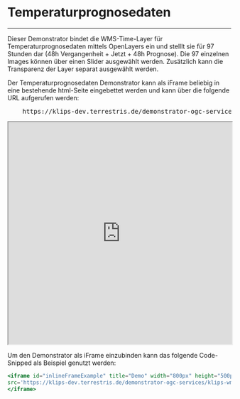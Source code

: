# Temperaturprognosedaten
***

Dieser Demonstrator bindet die WMS-Time-Layer für Temperaturprognosedaten mittels OpenLayers ein und stelllt sie für 97 Stunden dar (48h Vergangenheit + Jetzt + 48h Prognose). Die 97 einzelnen Images können über einen Slider ausgewählt werden. Zusätzlich kann die Transparenz der Layer separat ausgewählt werden.

Der Temperaturprognosedaten Demonstrator kann als iFrame beliebig in eine bestehende html-Seite eingebettet werden und kann über die folgende URL aufgerufen werden:

<pre>
    <a>https://klips-dev.terrestris.de/demonstrator-ogc-services/klips-wmts-demo/</a>
</pre>

<iframe id="inlineFrameExample" title="Demo" width="100%" height="500px"
src='https://klips-dev.terrestris.de/demonstrator-ogc-services/klips-wmts-demo/'>
</iframe>

Um den Demonstrator als iFrame einzubinden kann das folgende Code-Snipped als Beispiel genutzt werden:

```jsx
<iframe id="inlineFrameExample" title="Demo" width="800px" height="500px"
src='https://klips-dev.terrestris.de/demonstrator-ogc-services/klips-wmts-demo/'>
</iframe>
```